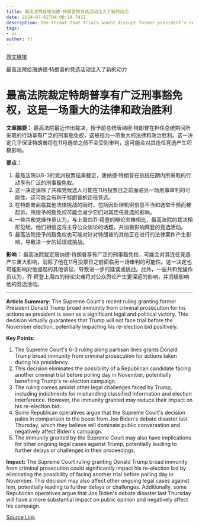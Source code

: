 ```yaml
---
title: 最高法院给唐纳德·特朗普的竞选活动注入了新的动力
date: 2024-07-02T04:00:14.741Z
description: The threat that trials would disrupt former president’s re-election campaign has all but vanished
tags: 
- us
author: ft
---
```


[原文链接](https://ft.com/content/990a4be3-44c9-4789-a3e8-b059089a353e)

最高法院给唐纳德·特朗普的竞选活动注入了新的动力

# 最高法院裁定特朗普享有广泛刑事豁免权，这是一场重大的法律和政治胜利

**文章摘要：**
最高法院最近作出裁决，授予前总统唐纳德·特朗普在担任总统期间所采取的行动享有广泛的刑事豁免权，这被视为一项重大的法律和政治胜利。这一决定几乎保证特朗普将在11月选举之前不会受到审判，这可能会对其连任竞选产生积极影响。

**要点：**

1. 最高法院以6-3的党派投票结果裁定，唐纳德·特朗普在总统任期内所采取的行动享有广泛的刑事豁免权。
2. 这一决定消除了共和党候选人可能在11月投票日之前面临另一场刑事审判的可能性，这可能会有利于特朗普的连任竞选。
3. 在特朗普面临其他法律挑战的同时，包括因处理机密信息不当和选举干预而被起诉，所授予的豁免权可能会减少它们对其连任竞选的影响。
4. 一些共和党操作员认为，与上周四乔·拜登的辩论灾难相比，最高法院的裁决相形见绌，他们相信这将主导公众谈论的话题，并消极影响拜登的竞选活动。
5. 最高法院授予的豁免权也可能对针对特朗普的其他正在进行的法律案件产生影响，导致进一步的延误或挑战。

**影响：**
最高法院裁定唐纳德·特朗普享有广泛的刑事豁免权，可能会对其连任竞选产生重大影响，消除了他在11月投票日之前面临另一场审判的可能性。这一决定也可能影响对他提起的其他诉讼，导致进一步的延误或挑战。此外，一些共和党操作员认为，乔·拜登上周四的辩论灾难将对公众舆论产生更深远的影响，并消极影响他的竞选活动。

---

 **Article Summary:** 
The Supreme Court's recent ruling granting former President Donald Trump broad immunity from criminal prosecution for his actions as president is seen as a significant legal and political victory. This decision virtually guarantees that Trump will not face trial before the November election, potentially impacting his re-election bid positively.

**Key Points:**
1. The Supreme Court's 6-3 ruling along partisan lines grants Donald Trump broad immunity from criminal prosecution for actions taken during his presidency.
2. This decision eliminates the possibility of a Republican candidate facing another criminal trial before polling day in November, potentially benefiting Trump's re-election campaign.
3. The ruling comes amidst other legal challenges faced by Trump, including indictments for mishandling classified information and election interference. However, the immunity granted may reduce their impact on his re-election bid.
4. Some Republican operatives argue that the Supreme Court's decision pales in comparison to the boost from Joe Biden's debate disaster last Thursday, which they believe will dominate public conversation and negatively affect Biden's campaign.
5. The immunity granted by the Supreme Court may also have implications for other ongoing legal cases against Trump, potentially leading to further delays or challenges in their proceedings.

**Impact:** 
The Supreme Court ruling granting Donald Trump broad immunity from criminal prosecution could significantly impact his re-election bid by eliminating the possibility of facing another trial before polling day in November. This decision may also affect other ongoing legal cases against him, potentially leading to further delays or challenges. Additionally, some Republican operatives argue that Joe Biden's debate disaster last Thursday will have a more substantial impact on public opinion and negatively affect his campaign.

[Source Link](https://ft.com/content/990a4be3-44c9-4789-a3e8-b059089a353e)


